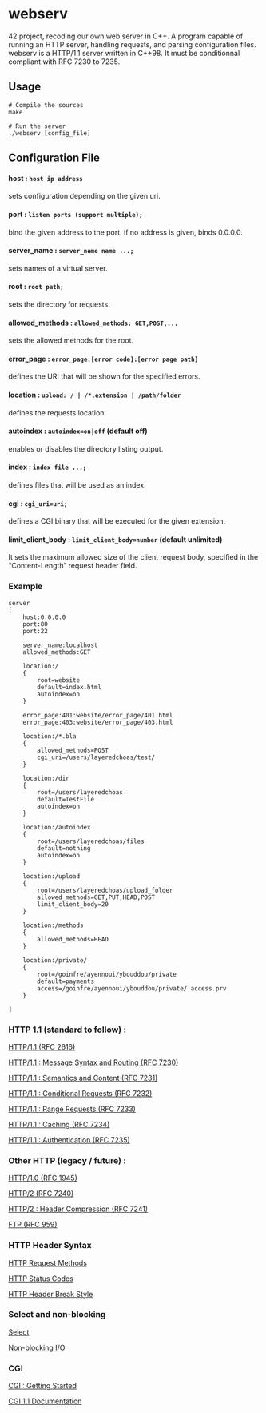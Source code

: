 # webserv

42 project, recoding our own web server in C++. A program capable of running an HTTP server, handling requests, and parsing configuration files.
webserv is a HTTP/1.1 server written in C++98. It must be conditionnal compliant with RFC 7230 to 7235.

## Usage

```shell
# Compile the sources
make
```
```shell
# Run the server
./webserv [config_file]
```
## Configuration File

#### host : ```host ip address```

sets configuration depending on the given uri.

#### port : ```listen ports (support multiple);```

bind the given address to the port. if no address is given, binds 0.0.0.0.

#### server_name : ```server_name name ...;```

sets names of a virtual server.

#### root : ```root path;```

sets the directory for requests.

#### allowed_methods : ```allowed_methods: GET,POST,...```

sets the allowed methods for the root.

#### error_page : ```error_page:[error code]:[error page path]```

defines the URI that will be shown for the specified errors.

#### location : ```upload: / | /*.extension | /path/folder ```

defines the requests location.

#### autoindex : ```autoindex=on|off``` (default off)

enables or disables the directory listing output.

#### index : ```index file ...;```

defines files that will be used as an index.

#### cgi : ```cgi_uri=uri;```

defines a CGI binary that will be executed for the given extension.

#### limit_client_body : ```limit_client_body=number``` (default unlimited)

It sets the maximum allowed size of the client request body, specified in the “Content-Length” request header field.


### Example

```
server
[
    host:0.0.0.0
    port:80
    port:22

    server_name:localhost
    allowed_methods:GET

    location:/
    {
        root=website
        default=index.html
        autoindex=on
    }

    error_page:401:website/error_page/401.html
    error_page:403:website/error_page/403.html

    location:/*.bla
    {
        allowed_methods=POST
        cgi_uri=/users/layeredchoas/test/
    }

    location:/dir
    {
        root=/users/layeredchoas
        default=TestFile
        autoindex=on
    }

    location:/autoindex
    {
        root=/users/layeredchoas/files
        default=nothing
        autoindex=on
    }

    location:/upload
    {
        root=/users/layeredchoas/upload_folder
        allowed_methods=GET,PUT,HEAD,POST
        limit_client_body=20
    }

    location:/methods
    {
        allowed_methods=HEAD
    }

    location:/private/
    {
        root=/goinfre/ayennoui/ybouddou/private
        default=payments
        access=/goinfre/ayennoui/ybouddou/private/.access.prv
    }

]
```


### HTTP 1.1 (standard to follow) :

[HTTP/1.1 (RFC 2616)](https://www.rfc-editor.org/rfc/rfc2616.html)

[HTTP/1.1 : Message Syntax and Routing (RFC 7230)](https://www.rfc-editor.org/rfc/rfc7230.html)

[HTTP/1.1 : Semantics and Content (RFC 7231)](https://www.rfc-editor.org/rfc/rfc7231.html)

[HTTP/1.1 : Conditional Requests (RFC 7232)](https://www.rfc-editor.org/rfc/rfc7232.html)

[HTTP/1.1 : Range Requests (RFC 7233)](https://www.rfc-editor.org/rfc/rfc7233.html)

[HTTP/1.1 : Caching (RFC 7234)](https://www.rfc-editor.org/rfc/rfc7234.html)

[HTTP/1.1 : Authentication (RFC 7235)](https://www.rfc-editor.org/rfc/rfc7235.html)

### Other HTTP (legacy / future) :

[HTTP/1.0 (RFC 1945)](https://www.rfc-editor.org/rfc/rfc1945.html)

[HTTP/2 (RFC 7240)](https://www.rfc-editor.org/rfc/rfc7540.html)

[HTTP/2 : Header Compression (RFC 7241)](https://www.rfc-editor.org/rfc/rfc7541.html)

[FTP (RFC 959)](https://www.rfc-editor.org/rfc/rfc959.html)

### HTTP Header Syntax

[HTTP Request Methods](https://en.wikipedia.org/wiki/Hypertext_Transfer_Protocol#Request_methods)

[HTTP Status Codes](https://en.wikipedia.org/wiki/List_of_HTTP_status_codes)

[HTTP Header Break Style](https://stackoverflow.com/questions/5757290/http-header-line-break-style)

### Select and non-blocking

[Select](https://www.lowtek.com/sockets/select.html)

[Non-blocking I/O](https://www.ibm.com/support/knowledgecenter/ssw_ibm_i_72/rzab6/xnonblock.htm)

### CGI

[CGI : Getting Started](http://www.mnuwer.dbasedeveloper.co.uk/dlearn/web/session01.htm)

[CGI 1.1 Documentation](http://www.wijata.com/cgi/cgispec.html#4.0)
